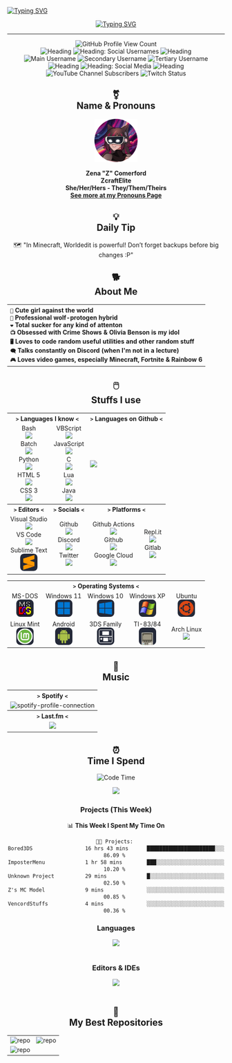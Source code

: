  <a href="https://git.io/typing-svg"><img src="https://readme-typing-svg.demolab.com?font=Fira+Code&duration=3000&color=F72DD8&random=false&width=560&height=30&lines=.%2Fwelcome-to-my-profile.sh;.%2Fhello-there.sh;.%2Fowo.sh;.%2Fcutie.sh" alt="Typing SVG" /></a>
<div align="center">

  <a href="https://git.io/typing-svg"><img src="https://readme-typing-svg.demolab.com?font=Fira+Code&duration=1000&color=F72DD8&center=true&multiline=true&repeat=false&random=false&width=560&height=80&lines=Hello+World!;My+name+is+Z%2C+but+you+know+me+as+ZcraftElite;Welcome+to+my+profile!!!" alt="Typing SVG" /></a>

  ---

<img src="https://komarev.com/ghpvc/?username=zcraftelite9495&color=ff69b4" alt="GitHub Profile View Count"/>
<br>
<img src="https://img.shields.io/badge/--%20-%20grey" alt="Heading"/>
<img src="https://img.shields.io/badge/Social%20Usernames%20-%20ff69b4?color=ff69b4" alt="Heading: Social Usernames"/>
<img src="https://img.shields.io/badge/--%20-%20grey" alt="Heading"/>
<br>
<img src="https://img.shields.io/badge/main%20username%20-%20zcraftelite%20-%20ff69b4?style=flat&logo=similarweb&logoColor=white&color=ff69b4" alt="Main Username"/>
<img src="https://img.shields.io/badge/secondary%20username%20-%20zcraftelite294%20-%20ff69b4?style=flat&logo=similarweb&logoColor=white&color=ff69b4" alt="Secondary Username"/>
<img src="https://img.shields.io/badge/tertiary%20username%20-%20zcraftelite9495%20-%20ff69b4?style=flat&logo=similarweb&logoColor=white&color=ff69b4" alt="Tertiary Username"/>
<br>
<img src="https://img.shields.io/badge/--%20-%20grey" alt="Heading"/>
<img src="https://img.shields.io/badge/Social%20Media%20-%20ff69b4?color=ff69b4" alt="Heading: Social Media"/>
<img src="https://img.shields.io/badge/--%20-%20grey" alt="Heading"/>
<br>
<img src="https://img.shields.io/youtube/channel/subscribers/UCmzYJthOjXSwrET0Wfkj8tA?style=flat&logo=youtube&logoColor=white&label=youtube%20subs&color=ff69b4" alt="YouTube Channel Subscribers"/>
<img src="https://img.shields.io/twitch/status/zcraftelite?style=flat&logo=twitch&logoColor=white&color=ff69b4&label=twitch%20status" alt="Twitch Status"/>
  
  ## ⚧️</br>Name & Pronouns

  <img src="New Fursona Profile Picture (Circular).png" height=100>

  **Zena "Z" Comerford**</br>
  **ZcraftElite**</br>
  **She/Her/Hers - They/Them/Theirs**</br>
  [**See more at my Pronouns Page**](https://en.pronouns.page/@zcraftelite)

  ## 💡</br>Daily Tip
<!--START_SECTION:zDailyTip-->
🗺️ "In Minecraft, Worldedit is powerful! Don’t forget backups before big changes :P"
<!--END_SECTION:zDailyTip-->
  

  ## 🐕</br>About Me

  <table>
   <tr>
    <th align="left">
     <code>👧</code> Cute girl against the world </br>
     <code>🐶</code> Professional wolf-protogen hybrid </br>
     <code>❤️</code> Total sucker for any kind of attenton </br>
     <code>📺</code> Obsessed with Crime Shows & Olivia Benson is my idol </br>
     <code>🖥️</code> Loves to code random useful utilities and other random stuff </br>
     <code>🗨️</code> Talks constantly on Discord (when I'm not in a lecture) </br>
     <code>🎮</code> Loves video games, especially Minecraft, Fortnite & Rainbow 6 </br>
    </th>
   </tr>
  </table>

  
  ## 🖱️</br>Stuffs I use
  
<table border="0">
    <tr>
        <th colspan="2"><code>></code> Languages I know <code><</code></th>
        <th colspan="2"><code>></code> Languages on Github <code><</code></th>
    </tr>
    <tr>
        <td align="center">
            <span>Bash</span><br><img src="https://skillicons.dev/icons?i=bash" height="40"/><br>
            <span>Batch</span><br><img src="https://skillicons.dev/icons?i=bash" height="40"/><br>
            <span>Python</span><br><img src="https://skillicons.dev/icons?i=python" height="40"/><br>
            <span>HTML 5</span><br><img src="https://skillicons.dev/icons?i=html" height="40"/><br>
            <span>CSS 3</span><br><img src="https://skillicons.dev/icons?i=css" height="40"/><br>
        </td>
        <td align="center">
            <span>VBScript</span><br><img src="https://skillicons.dev/icons?i=visualstudio" height="40"/><br>
            <span>JavaScript</span><br><img src="https://skillicons.dev/icons?i=js" height="40"/><br>
            <span>C</span><br><img src="https://skillicons.dev/icons?i=c" height="40"/><br>
            <span>Lua</span><br><img src="https://skillicons.dev/icons?i=lua" height="40"/><br>
            <span>Java</span><br><img src="https://skillicons.dev/icons?i=java" height="40"/><br>
        </td>
        <td colspan="2">
            <img src="https://github-readme-stats.vercel.app/api/top-langs/?username=zcraftelite9495&bg_color=00000000&title_color=FFFFFF&text_color=FFFFFF&hide_border=true" align="center"/>
        </td>
    </tr>
    <tr>
        <th><code>></code> Editors <code><</code></th>
        <th><code>></code> Socials <code><</code></th>
        <th colspan="2"><code>></code> Platforms <code><</code></th>
    </tr>
    <tr>
        <td align="center">
            <span>Visual Studio</span><br><img src="https://skillicons.dev/icons?i=visualstudio" height="40"/><br>
            <span>VS Code</span><br><img src="https://skillicons.dev/icons?i=vscode" height="40"/><br>
            <span>Sublime Text</span><br><img src="./owo.png" height="40"/><br>
        </td>
        <td align="center">
            <span>Github</span><br><img src="https://skillicons.dev/icons?i=github" height="40"/><br>
            <span>Discord</span><br><img src="https://skillicons.dev/icons?i=discord" height="40"/><br>
            <span>Twitter</span><br><img src="https://skillicons.dev/icons?i=twitter" height="40"/><br>
        </td>
        <td align="center">
            <span>Github Actions</span><br><img src="https://skillicons.dev/icons?i=githubactions" height="40"/><br>
            <span>Github</span><br><img src="https://skillicons.dev/icons?i=github" height="40"/><br>
            <span>Google Cloud</span><br><img src="https://skillicons.dev/icons?i=gcp" height="40"/><br>
        </td>
        <td align="center">
            <span>Repl.it</span><br><img src="https://skillicons.dev/icons?i=replit" height="40"/><br>
            <span>Gitlab</span><br><img src="https://skillicons.dev/icons?i=gitlab" height="40"/><br>
        </td>
    </tr>
</table>

<table>
    <tr>
        <th colspan="5"><code>></code> Operating Systems <code><</code></th>
    </tr>
    <tr>
        <td align="center">
            <span>MS-DOS</span><br><img src="./Icons/msdos.png" height="40"/><br>
        </td>
        <td align="center">
            <span>Windows 11</span><br><img src="./Icons/windows11.png" height="40"/><br>
        </td>
        <td align="center">
            <span>Windows 10</span><br><img src="./Icons/windows10.png" height="40"/><br>
        </td>
        <td align="center">
            <span>Windows XP</span><br><img src="./Icons/windowsxp.png" height="40"/><br>
        </td>
        <td align="center">
            <span>Ubuntu</span><br><img src="./Icons/ubuntu.png" height="40"/><br>
        </td>
    </tr>
    <tr>
        <td align="center">
            <span>Linux Mint</span><br><img src="./Icons/linux-mint.png" height="40"/><br>
        </td>
        <td align="center">
            <span>Android</span><br><img src="./Icons/android.png" height="40"/><br>
        </td>
        <td align="center">
            <span>3DS Family</span><br><img src="./Icons/3ds.png" height="40"/><br>
        </td>
        <td align="center">
            <span>TI-83/84</span><br><img src="./Icons/ti8384.png" height="40"/><br>
        </td>
        <td align="center">
            <span>Arch Linux</span><br><img src="https://skillicons.dev/icons?i=arch" height="40"/><br>
        </td>
    </tr>
</table>
  
  ## 🎵</br>Music

   <table>
    <tr>
     <th align="center"><code>></code> Spotify <code><</code></th>
    </tr>
    <tr>
     <td align="center"><img width="400" alt="spotify-profile-connection" href="https://open.spotify.com/user/zcomer4d" src="https://spotify-github-profile.kittinanx.com/api/view?uid=zcomer4d&cover_image=true&theme=default&show_offline=false&background_color=121212&interchange=false"/></td>
    </tr>
    <tr>
     <th align="center"><code>></code> Last.fm <code><</code></th>
    </tr>
    <tr>
     <td align="center"><img width="400" src="https://github-readme-lastfm-stats.netlify.app/.netlify/functions/card?user=zcraftelite&theme=dark"/></td>
    </tr>
   </table>

  ## ⏰</br>Time I Spend

![Code Time](http://img.shields.io/badge/Code%20Time-174%20hrs%2041%20mins-blue)

<img src="https://wakatime.com/share/@zcraftelite/d0d3e6a5-4f76-452b-b6a8-d1c5bab66fa4.svg">

### Projects (This Week)
<!--START_SECTION:projectStats-->
📊 **This Week I Spent My Time On** 

```text
🐱‍💻 Projects: 
Bored3DS                 16 hrs 43 mins      ██████████████████████░░░   86.09 % 
ImposterMenu             1 hr 58 mins        ███░░░░░░░░░░░░░░░░░░░░░░   10.20 % 
Unknown Project          29 mins             █░░░░░░░░░░░░░░░░░░░░░░░░   02.50 % 
Z's MC Model             9 mins              ░░░░░░░░░░░░░░░░░░░░░░░░░   00.85 % 
VencordStuffs            4 mins              ░░░░░░░░░░░░░░░░░░░░░░░░░   00.36 % 
```


<!--END_SECTION:projectStats-->



### Languages

  <table>
   <tr>
    <img src="https://wakatime.com/share/@018db32b-732a-4704-b635-68d311538b3f/e1be9788-52d2-4034-b284-27f0fe7772da.svg"/>
   </tr>
  </table>

### Editors & IDEs

  <table>
   <tr>
    <img src="https://wakatime.com/share/@018db32b-732a-4704-b635-68d311538b3f/5722bcaf-a2a6-4b2e-9075-4ec01f3b8e42.svg"/>
   </tr>
  </table>
  

  ## 📓</br>My Best Repositories
   
  <table>
    <tr>
      <td align="left"><a href="https://github.com/zcraftelite9495/codingstuffs"><img src="https://github-readme-stats.vercel.app/api/pin/?username=zcraftelite9495&repo=codingstuffs&bg_color=00000000&hide_border=true" alt="repo" align="left"/></a></td>
      <td align="left"><a href="https://github.com/zcraftelite9495/gamesessionmanager"><img src="https://github-readme-stats.vercel.app/api/pin/?username=zcraftelite9495&repo=gamesessionmanager&bg_color=00000000&hide_border=true" alt="repo" align="left"/></a></td>
    </tr>
    <tr>
      <td colspan=2 align="left"><a href="https://github.com/zcraftelite9495/lemmekissdanpc"><img src="https://github-readme-stats.vercel.app/api/pin/?username=zcraftelite9495&repo=lemmekissdanpc&bg_color=00000000&hide_border=true" alt="repo" align="left"/></a></td>
    </tr>
  </table>
  
</div>
